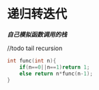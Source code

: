 # 递归转迭代
***自己模拟函数调用的栈***

//todo tail recursion
```cpp
int func(int n){
    if(n==0||n==1)return 1;
    else return n*func(n-1);
}



```